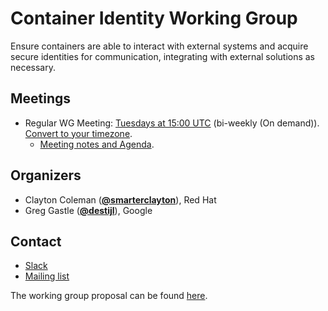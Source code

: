 <!---
This is an autogenerated file!

Please do not edit this file directly, but instead make changes to the
sigs.yaml file in the project root.

To understand how this file is generated, see https://git.k8s.io/community/generator/README.md
-->
# Container Identity Working Group

Ensure containers are able to interact with external systems and acquire secure identities for communication, integrating with external solutions as necessary.

## Meetings
* Regular WG Meeting: [Tuesdays at 15:00 UTC](TBD) (bi-weekly (On demand)). [Convert to your timezone](http://www.thetimezoneconverter.com/?t=15:00&tz=UTC).
  * [Meeting notes and Agenda](https://docs.google.com/document/d/1uH60pNr1-jBn7N2pEcddk6-6NTnmV5qepwKUJe9tMRo/edit).

## Organizers

* Clayton Coleman (**[@smarterclayton](https://github.com/smarterclayton)**), Red Hat
* Greg Gastle (**[@destijl](https://github.com/destijl)**), Google

## Contact
* [Slack](https://kubernetes.slack.com/messages/wg-container-identity)
* [Mailing list](https://groups.google.com/forum/#!forum/kubernetes-wg-container-identity)

<!-- BEGIN CUSTOM CONTENT -->
The working group proposal can be found [here](https://docs.google.com/document/d/1bCK-1_Zy2WfsrMBJkdaV72d2hidaxZBhS5YQHAgscPI/edit).

<!-- END CUSTOM CONTENT -->
